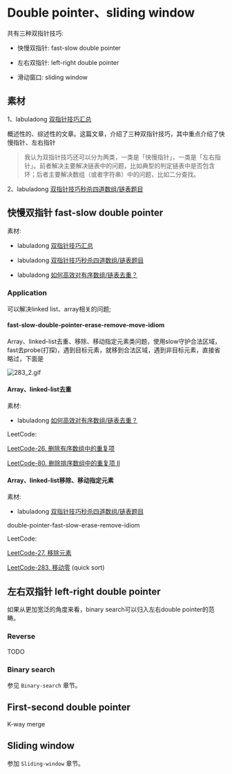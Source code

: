 # Double pointer、sliding window

共有三种双指针技巧:

- 快慢双指针: fast-slow double pointer

- 左右双指针: left-right double pointer 

- 滑动窗口: sliding window



## 素材

1、labuladong [双指针技巧汇总](https://mp.weixin.qq.com/s/yLc7-CZdti8gEMGWhd0JTg)

概述性的、综述性的文章。这篇文章，介绍了三种双指针技巧，其中重点介绍了快慢指针、左右指针

> 我认为双指针技巧还可以分为两类，一类是「快慢指针」，一类是「左右指针」。前者解决主要解决链表中的问题，比如典型的判定链表中是否包含环；后者主要解决数组（或者字符串）中的问题，比如二分查找。

2、labuladong [双指针技巧秒杀四道数组/链表题目](https://mp.weixin.qq.com/s/55UPwGL0-Vgdh8wUEPXpMQ) 



## 快慢双指针 fast-slow double pointer

素材: 

- labuladong [双指针技巧汇总](https://mp.weixin.qq.com/s/yLc7-CZdti8gEMGWhd0JTg) 

- labuladong  [双指针技巧秒杀四道数组/链表题目](https://mp.weixin.qq.com/s/55UPwGL0-Vgdh8wUEPXpMQ) 
- labuladong [如何高效对有序数组/链表去重？](https://mp.weixin.qq.com/s/6Eb7gKqNqXH9B0hSZvMs5A) 



### Application

可以解决linked list、array相关的问题;

#### fast-slow-double-pointer-erase-remove-move-idiom

Array、linked-list去重、移除、移动指定元素类问题，使用slow守护合法区域，fast去probe(打探)，遇到目标元素，就移到合法区域，遇到非目标元素，直接省略过，下面是



![283_2.gif](https://pic.leetcode-cn.com/36d1ac5d689101cbf9947465e94753c626eab7fcb736ae2175f5d87ebc85fdf0-283_2.gif)

#### Array、linked-list去重

素材: 

- labuladong [如何高效对有序数组/链表去重？](https://mp.weixin.qq.com/s/6Eb7gKqNqXH9B0hSZvMs5A) 

LeetCode: 

[LeetCode-26. 删除有序数组中的重复项](https://leetcode.cn/problems/remove-duplicates-from-sorted-array/) 

[LeetCode-80. 删除排序数组中的重复项 II](https://leetcode.cn/problems/remove-duplicates-from-sorted-array-ii/) 



#### Array、linked-list移除、移动指定元素

素材:

- labuladong  [双指针技巧秒杀四道数组/链表题目](https://mp.weixin.qq.com/s/55UPwGL0-Vgdh8wUEPXpMQ) 

double-pointer-fast-slow-erase-remove-idiom

LeetCode: 

[LeetCode-27. 移除元素](https://leetcode.cn/problems/remove-element/) 

[LeetCode-283. 移动零](https://leetcode.cn/problems/move-zeroes/)  (quick sort)



## 左右双指针 left-right double pointer 

如果从更加宽泛的角度来看，binary search可以归入左右double pointer的范畴。



### Reverse

TODO



### Binary search

参见 `Binary-search` 章节。



## First-second double pointer

K-way merge



## Sliding window

参加 `Sliding-window` 章节。
